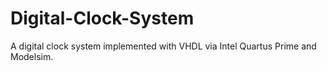 # Digital-Clock-System
A digital clock system implemented with VHDL via Intel Quartus Prime and Modelsim.
